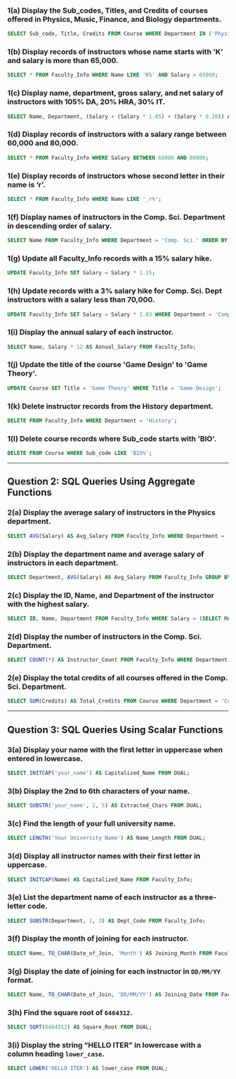 ### **1(a) Display the Sub_codes, Titles, and Credits of courses offered in Physics, Music, Finance, and Biology departments.**

```sql
SELECT Sub_code, Title, Credits FROM Course WHERE Department IN ('Physics', 'Music', 'Finance', 'Biology');
```

### **1(b) Display records of instructors whose name starts with 'K' and salary is more than 65,000.**

```sql
SELECT * FROM Faculty_Info WHERE Name LIKE 'K%' AND Salary > 65000;
```

### **1(c) Display name, department, gross salary, and net salary of instructors with 105% DA, 20% HRA, 30% IT.**

```sql
SELECT Name, Department, (Salary + (Salary * 1.05) + (Salary * 0.20)) AS Gross_Salary, ((Salary + (Salary * 1.05) + (Salary * 0.20)) - (Salary * 0.30)) AS Net_Salary FROM Faculty_Info;
```

### **1(d) Display records of instructors with a salary range between 60,000 and 80,000.**

```sql
SELECT * FROM Faculty_Info WHERE Salary BETWEEN 60000 AND 80000;
```

### **1(e) Display records of instructors whose second letter in their name is ‘r’.**

```sql
SELECT * FROM Faculty_Info WHERE Name LIKE '_r%';
```

### **1(f) Display names of instructors in the Comp. Sci. Department in descending order of salary.**

```sql
SELECT Name FROM Faculty_Info WHERE Department = 'Comp. Sci.' ORDER BY Salary DESC;
```

### **1(g) Update all Faculty_Info records with a 15% salary hike.**

```sql
UPDATE Faculty_Info SET Salary = Salary * 1.15;
```

### **1(h) Update records with a 3% salary hike for Comp. Sci. Dept instructors with a salary less than 70,000.**

```sql
UPDATE Faculty_Info SET Salary = Salary * 1.03 WHERE Department = 'Comp. Sci.' AND Salary < 70000;
```

### **1(i) Display the annual salary of each instructor.**

```sql
SELECT Name, Salary * 12 AS Annual_Salary FROM Faculty_Info;
```

### **1(j) Update the title of the course 'Game Design' to 'Game Theory'.**

```sql
UPDATE Course SET Title = 'Game Theory' WHERE Title = 'Game Design';
```

### **1(k) Delete instructor records from the History department.**

```sql
DELETE FROM Faculty_Info WHERE Department = 'History';
```

### **1(l) Delete course records where Sub_code starts with 'BIO'.**

```sql
DELETE FROM Course WHERE Sub_code LIKE 'BIO%';
```

---

## **Question 2: SQL Queries Using Aggregate Functions**

### **2(a) Display the average salary of instructors in the Physics department.**

```sql
SELECT AVG(Salary) AS Avg_Salary FROM Faculty_Info WHERE Department = 'Physics';
```

### **2(b) Display the department name and average salary of instructors in each department.**

```sql
SELECT Department, AVG(Salary) AS Avg_Salary FROM Faculty_Info GROUP BY Department;
```

### **2(c) Display the ID, Name, and Department of the instructor with the highest salary.**

```sql
SELECT ID, Name, Department FROM Faculty_Info WHERE Salary = (SELECT MAX(Salary) FROM Faculty_Info);
```

### **2(d) Display the number of instructors in the Comp. Sci. Department.**

```sql
SELECT COUNT(*) AS Instructor_Count FROM Faculty_Info WHERE Department = 'Comp. Sci.';
```

### **2(e) Display the total credits of all courses offered in the Comp. Sci. Department.**

```sql
SELECT SUM(Credits) AS Total_Credits FROM Course WHERE Department = 'Comp. Sci.';
```

---

## **Question 3: SQL Queries Using Scalar Functions**

### **3(a) Display your name with the first letter in uppercase when entered in lowercase.**

```sql
SELECT INITCAP('your_name') AS Capitalized_Name FROM DUAL;
```

### **3(b) Display the 2nd to 6th characters of your name.**

```sql
SELECT SUBSTR('your_name', 2, 5) AS Extracted_Chars FROM DUAL;
```

### **3(c) Find the length of your full university name.**

```sql
SELECT LENGTH('Your University Name') AS Name_Length FROM DUAL;
```

### **3(d) Display all instructor names with their first letter in uppercase.**

```sql
SELECT INITCAP(Name) AS Capitalized_Name FROM Faculty_Info;
```

### **3(e) List the department name of each instructor as a three-letter code.**

```sql
SELECT SUBSTR(Department, 1, 3) AS Dept_Code FROM Faculty_Info;
```

### **3(f) Display the month of joining for each instructor.**

```sql
SELECT Name, TO_CHAR(Date_of_Join, 'Month') AS Joining_Month FROM Faculty_Info;
```

### **3(g) Display the date of joining for each instructor in `DD/MM/YY` format.**

```sql
SELECT Name, TO_CHAR(Date_of_Join, 'DD/MM/YY') AS Joining_Date FROM Faculty_Info;
```

### **3(h) Find the square root of `6464312`.**

```sql
SELECT SQRT(6464312) AS Square_Root FROM DUAL;
```

### **3(i) Display the string “HELLO ITER” in lowercase with a column heading `lower_case`.**

```sql
SELECT LOWER('HELLO ITER') AS lower_case FROM DUAL;
```
